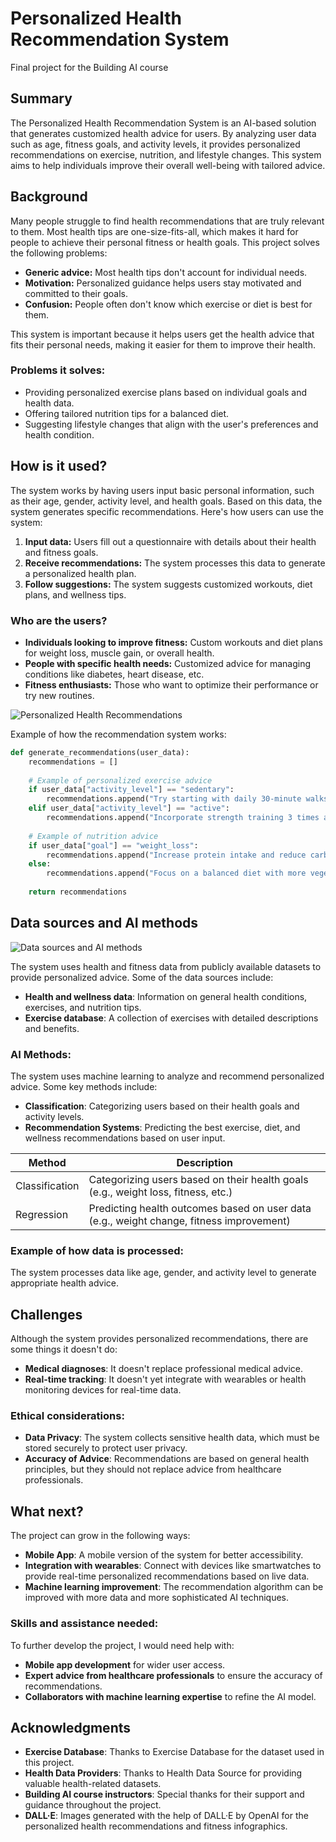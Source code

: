 # Personalized Health Recommendation System

Final project for the Building AI course

## Summary

The Personalized Health Recommendation System is an AI-based solution that generates customized health advice for users. By analyzing user data such as age, fitness goals, and activity levels, it provides personalized recommendations on exercise, nutrition, and lifestyle changes. This system aims to help individuals improve their overall well-being with tailored advice.

## Background

Many people struggle to find health recommendations that are truly relevant to them. Most health tips are one-size-fits-all, which makes it hard for people to achieve their personal fitness or health goals. This project solves the following problems:

* **Generic advice:** Most health tips don't account for individual needs.
* **Motivation:** Personalized guidance helps users stay motivated and committed to their goals.
* **Confusion:** People often don't know which exercise or diet is best for them.

This system is important because it helps users get the health advice that fits their personal needs, making it easier for them to improve their health. 

### Problems it solves:
* Providing personalized exercise plans based on individual goals and health data.
* Offering tailored nutrition tips for a balanced diet.
* Suggesting lifestyle changes that align with the user's preferences and health condition.

## How is it used?

The system works by having users input basic personal information, such as their age, gender, activity level, and health goals. Based on this data, the system generates specific recommendations. Here's how users can use the system:

1. **Input data:** Users fill out a questionnaire with details about their health and fitness goals.
2. **Receive recommendations:** The system processes this data to generate a personalized health plan.
3. **Follow suggestions:** The system suggests customized workouts, diet plans, and wellness tips.

### Who are the users?
- **Individuals looking to improve fitness:** Custom workouts and diet plans for weight loss, muscle gain, or overall health.
- **People with specific health needs:** Customized advice for managing conditions like diabetes, heart disease, etc.
- **Fitness enthusiasts:** Those who want to optimize their performance or try new routines.

![Personalized Health Recommendations](https://github.com/badaa002/PHRS/blob/main/DALL%C2%B7E%202024-11-29%2019.05.11%20-%20A%20visually%20appealing%20infographic%20showing%20personalized%20health%20recommendations%2C%20with%20icons%20for%20exercise%2C%20diet%2C%20and%20wellness%20tips.%20The%20infographic%20should.webp)


Example of how the recommendation system works:
```python
def generate_recommendations(user_data):
    recommendations = []
    
    # Example of personalized exercise advice
    if user_data["activity_level"] == "sedentary":
        recommendations.append("Try starting with daily 30-minute walks.")
    elif user_data["activity_level"] == "active":
        recommendations.append("Incorporate strength training 3 times a week.")
    
    # Example of nutrition advice
    if user_data["goal"] == "weight_loss":
        recommendations.append("Increase protein intake and reduce carbs.")
    else:
        recommendations.append("Focus on a balanced diet with more vegetables.")
    
    return recommendations

```

## Data sources and AI methods

![Data sources and AI methods](https://github.com/badaa002/PHRS/blob/main/DALL%C2%B7E%202024-11-29%2019.09.32%20-%20An%20infographic%20showing%20personalized%20fitness%20recommendations%20for%20a%20user.%20It%20should%20feature%20a%20section%20with%20a%20person%20running%20on%20a%20treadmill.webp)


The system uses health and fitness data from publicly available datasets to provide personalized advice. Some of the data sources include:

- **Health and wellness data**: Information on general health conditions, exercises, and nutrition tips.
- **Exercise database**: A collection of exercises with detailed descriptions and benefits.

### AI Methods:

The system uses machine learning to analyze and recommend personalized advice. Some key methods include:

- **Classification**: Categorizing users based on their health goals and activity levels.
- **Recommendation Systems**: Predicting the best exercise, diet, and wellness recommendations based on user input.

| Method             | Description |
| ------------------ | ----------- |
| Classification     | Categorizing users based on their health goals (e.g., weight loss, fitness, etc.) |
| Regression         | Predicting health outcomes based on user data (e.g., weight change, fitness improvement) |

### Example of how data is processed:

The system processes data like age, gender, and activity level to generate appropriate health advice.

## Challenges

Although the system provides personalized recommendations, there are some things it doesn't do:

- **Medical diagnoses**: It doesn't replace professional medical advice.
- **Real-time tracking**: It doesn't yet integrate with wearables or health monitoring devices for real-time data.

### Ethical considerations:

- **Data Privacy**: The system collects sensitive health data, which must be stored securely to protect user privacy.
- **Accuracy of Advice**: Recommendations are based on general health principles, but they should not replace advice from healthcare professionals.

## What next?

The project can grow in the following ways:

- **Mobile App**: A mobile version of the system for better accessibility.
- **Integration with wearables**: Connect with devices like smartwatches to provide real-time personalized recommendations based on live data.
- **Machine learning improvement**: The recommendation algorithm can be improved with more data and more sophisticated AI techniques.

### Skills and assistance needed:

To further develop the project, I would need help with:

- **Mobile app development** for wider user access.
- **Expert advice from healthcare professionals** to ensure the accuracy of recommendations.
- **Collaborators with machine learning expertise** to refine the AI model.

## Acknowledgments

- **Exercise Database**: Thanks to Exercise Database for the dataset used in this project.
- **Health Data Providers**: Thanks to Health Data Source for providing valuable health-related datasets.
- **Building AI course instructors**: Special thanks for their support and guidance throughout the project.
- **DALL·E**: Images generated with the help of DALL·E by OpenAI for the personalized health recommendations and fitness infographics.

